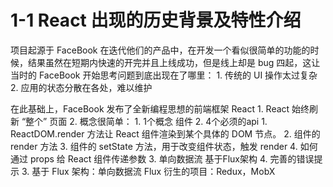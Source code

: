 # 1-1 React 出现的历史背景及特性介绍

项目起源于 FaceBook 在迭代他们的产品中，在开发一个看似很简单的功能的时候，结果虽然在短期内快速的开完并且上线成功，但是线上却是 bug 四起，这让当时的 FaceBook 开始思考问题到底出现在了哪里：
    1. 传统的 UI 操作太过复杂
    2. 应用的状态分散在各处，难以维护

在此基础上，FaceBook 发布了全新编程思想的前端框架 React 
    1. React 始终刷新 “整个” 页面
    2. 概念很简单：
        1. 1个概念 组件
        2. 4个必须的api 
            1. ReactDOM.render 方法让 React 组件渲染到某个具体的 DOM 节点。
            2. 组件的 render 方法 
            3. 组件的 setState 方法，用于改变组件状态，触发 render 
            4. 如何通过 props 给 React 组件传递参数
        3. 单向数据流 基于Flux架构
        4. 完善的错误提示
    3. 基于 Flux 架构：单向数据流 
        Flux 衍生的项目：Redux，MobX
